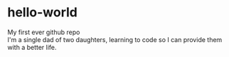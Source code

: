 # hello-world
My first ever github repo<br>
I'm a single dad of two daughters, learning to code so I can provide them with a better life.
